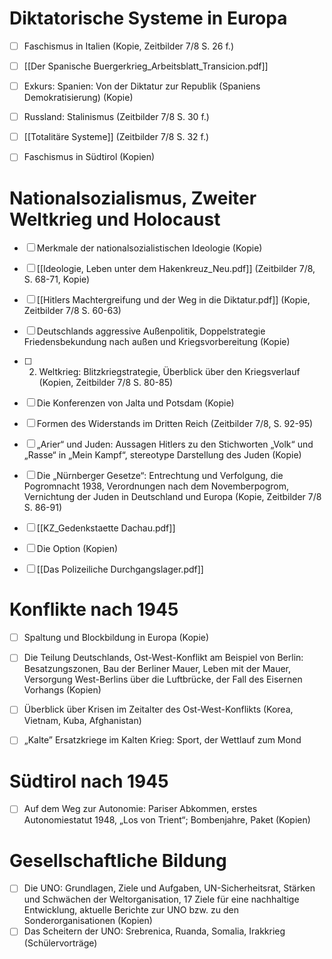 # Diktatorische Systeme in Europa
- [ ] Faschismus in Italien (Kopie, Zeitbilder 7/8 S. 26 f.)
- [ ] [[Der Spanische Buergerkrieg_Arbeitsblatt_Transicion.pdf]]
- [ ] Exkurs: Spanien: Von der Diktatur zur Republik (Spaniens Demokratisierung) (Kopie)
- [ ] Russland: Stalinismus (Zeitbilder 7/8 S. 30 f.)
- [ ] [[Totalitäre Systeme]] (Zeitbilder 7/8 S. 32 f.)
- [ ] Faschismus in Südtirol (Kopien)


# Nationalsozialismus, Zweiter Weltkrieg und Holocaust
- [ ] Merkmale der nationalsozialistischen Ideologie (Kopie)
- [ ] [[Ideologie, Leben unter dem Hakenkreuz_Neu.pdf]] (Zeitbilder 7/8, S. 68-71, Kopie)
- [ ] [[Hitlers Machtergreifung und der Weg in die Diktatur.pdf]] (Kopie, Zeitbilder 7/8 S. 60-63)
- [ ] Deutschlands aggressive Außenpolitik, Doppelstrategie Friedensbekundung nach außen und Kriegsvorbereitung (Kopie)
- [ ] 2. Weltkrieg: Blitzkriegstrategie, Überblick über den Kriegsverlauf (Kopien, Zeitbilder 7/8 S. 80-85)
- [ ] Die Konferenzen von Jalta und Potsdam (Kopie)
- [ ] Formen des Widerstands im Dritten Reich (Zeitbilder 7/8, S. 92-95)
- [ ] „Arier“ und Juden: Aussagen Hitlers zu den Stichworten „Volk“ und „Rasse“ in „Mein Kampf“, stereotype Darstellung des Juden (Kopie)
- [ ] Die „Nürnberger Gesetze“: Entrechtung und Verfolgung, die Pogromnacht 1938, Verordnungen nach dem Novemberpogrom, Vernichtung der Juden in Deutschland und Europa (Kopie, Zeitbilder 7/8 S. 86-91)
- [ ] [[KZ_Gedenkstaette Dachau.pdf]]
- [ ] Die Option (Kopien)
- [ ] [[Das Polizeiliche Durchgangslager.pdf]]


# Konflikte nach 1945
- [ ] Spaltung und Blockbildung in Europa (Kopie)
- [ ] Die Teilung Deutschlands, Ost-West-Konflikt am Beispiel von Berlin: Besatzungszonen, Bau der Berliner Mauer, Leben mit der Mauer, Versorgung West-Berlins über die Luftbrücke, der Fall des Eisernen Vorhangs (Kopien)
- [ ] Überblick über Krisen im Zeitalter des Ost-West-Konflikts (Korea, Vietnam, Kuba, Afghanistan)
- [ ] „Kalte” Ersatzkriege im Kalten Krieg: Sport, der Wettlauf zum Mond


# Südtirol nach 1945
- [ ] Auf dem Weg zur Autonomie: Pariser Abkommen, erstes Autonomiestatut 1948, „Los von Trient“; Bombenjahre, Paket (Kopien)


# Gesellschaftliche Bildung
- [ ] Die UNO: Grundlagen, Ziele und Aufgaben, UN-Sicherheitsrat, Stärken und Schwächen der Weltorganisation, 17 Ziele für eine nachhaltige Entwicklung, aktuelle Berichte zur UNO bzw. zu den Sonderorganisationen (Kopien)
- [ ] Das Scheitern der UNO: Srebrenica, Ruanda, Somalia, Irakkrieg (Schülervorträge)
